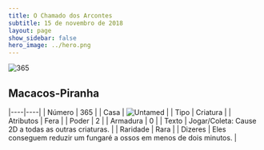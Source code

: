 ```yaml
---
title: O Chamado dos Arcontes
subtitle: 15 de novembro de 2018
layout: page
show_sidebar: false
hero_image: ../hero.png
---
```


![365](https://cdn.keyforgegame.com/media/card_front/pt/341_365_9WCFVMXQMVJG_pt.png)

## Macacos-Piranha

|----|----|
| Número | 365 |
| Casa | ![Untamed](https://archonarcana.com/images/thumb/b/bd/Untamed.png/22px-Untamed.png "Indomados") |
| Tipo | Criatura |
| Atributos | Fera |
| Poder | 2 |
| Armadura | 0 |
| Texto | Jogar/Coleta: Cause 2D a todas as outras criaturas. |
| Raridade | Rara |
| Dizeres | Eles conseguem reduzir um fungaré a ossos  em menos de dois minutos. |
